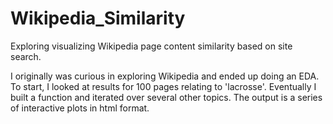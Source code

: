 # Wikipedia_Similarity
Exploring visualizing Wikipedia page content similarity based on site search. 

I originally was curious in exploring Wikipedia and ended up doing an EDA. To start, I looked at results for 100 pages relating to 'lacrosse'.  Eventually I built a function and iterated over several other topics. The output is a series of interactive plots in html format. 
